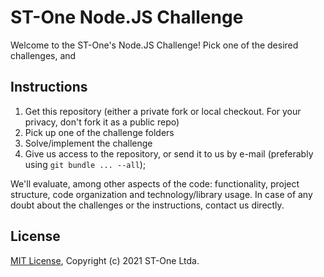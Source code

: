 # ST-One Node.JS Challenge

Welcome to the ST-One's Node.JS Challenge! Pick one of the desired challenges, and 

## Instructions

 1. Get this repository (either a private fork or local checkout. For your privacy, don't fork it as a public repo)
 2. Pick up one of the challenge folders
 4. Solve/implement the challenge
 5. Give us access to the repository, or send it to us by e-mail (preferably using `git bundle ... --all`);

We'll evaluate, among other aspects of the code: functionality, project structure, code organization and technology/library usage. In case of any doubt about the challenges or the instructions, contact us directly. 

<!-- By the way, if you're here, we love to see properly commented code! But remember: sometimes less is more ;) -->

## License

[MIT License](./LICENSE), Copyright (c) 2021 ST-One Ltda.